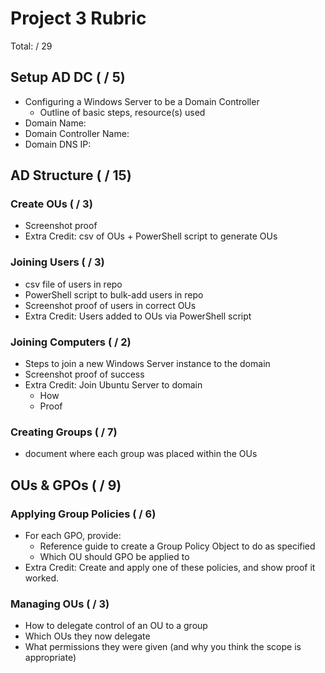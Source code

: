 # Project 3 Rubric

Total: / 29

## Setup AD DC ( / 5)

- Configuring a Windows Server to be a Domain Controller
  - Outline of basic steps, resource(s) used
- Domain Name:
- Domain Controller Name:
- Domain DNS IP:

## AD Structure ( / 15)

### Create OUs ( / 3)

- Screenshot proof
- Extra Credit: csv of OUs + PowerShell script to generate OUs

### Joining Users ( / 3)

- csv file of users in repo
- PowerShell script to bulk-add users in repo
- Screenshot proof of users in correct OUs
- Extra Credit: Users added to OUs via PowerShell script

### Joining Computers ( / 2)

- Steps to join a new Windows Server instance to the domain
- Screenshot proof of success
- Extra Credit: Join Ubuntu Server to domain
  - How
  - Proof

### Creating Groups ( / 7)

- document where each group was placed within the OUs

## OUs & GPOs ( / 9)

### Applying Group Policies ( / 6)

- For each GPO, provide:
  - Reference guide to create a Group Policy Object to do as specified
  - Which OU should GPO be applied to
- Extra Credit: Create and apply one of these policies, and show proof it worked.

### Managing OUs ( / 3)

- How to delegate control of an OU to a group
- Which OUs they now delegate
- What permissions they were given (and why you think the scope is appropriate)
